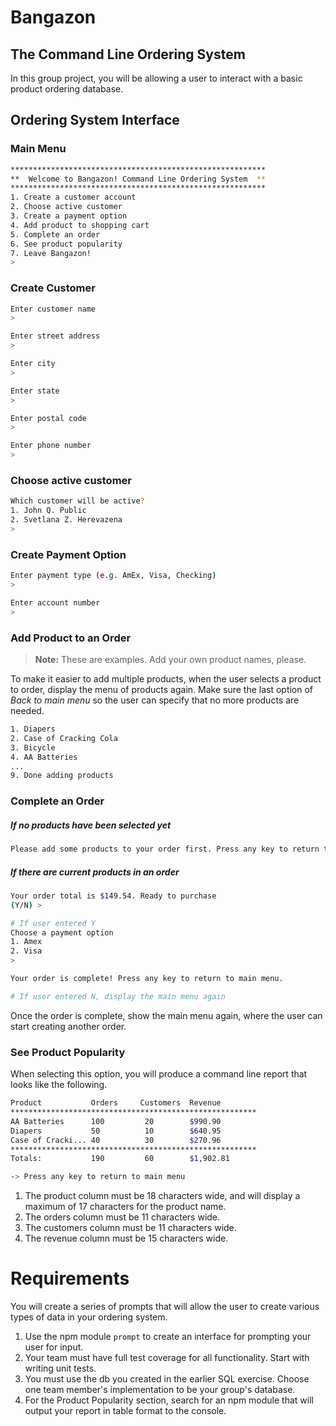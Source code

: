 # Bangazon

## The Command Line Ordering System

In this group project, you will be allowing a user to interact with a basic product ordering database.

## Ordering System Interface

### Main Menu

```bash
*********************************************************
**  Welcome to Bangazon! Command Line Ordering System  **
*********************************************************
1. Create a customer account
2. Choose active customer
3. Create a payment option
4. Add product to shopping cart
5. Complete an order
6. See product popularity
7. Leave Bangazon!
>
```

### Create Customer

```bash
Enter customer name
>

Enter street address
>

Enter city
>

Enter state
>

Enter postal code
>

Enter phone number
>
```

### Choose active customer

```bash
Which customer will be active?
1. John Q. Public
2. Svetlana Z. Herevazena
>
```


### Create Payment Option

```bash
Enter payment type (e.g. AmEx, Visa, Checking)
>

Enter account number
>
```

### Add Product to an Order

> **Note:** These are examples. Add your own product names, please.

To make it easier to add multiple products, when the user selects a product to order, display the menu of products again. Make sure the last option of *Back to main menu* so the user can specify that no more products are needed.

```bash
1. Diapers
2. Case of Cracking Cola
3. Bicycle
4. AA Batteries
...
9. Done adding products
```

### Complete an Order

##### If no products have been selected yet

```bash
Please add some products to your order first. Press any key to return to main menu.
```

##### If there are current products in an order

```bash
Your order total is $149.54. Ready to purchase
(Y/N) >

# If user entered Y
Choose a payment option
1. Amex
2. Visa
>

Your order is complete! Press any key to return to main menu.

# If user entered N, display the main menu again
```

Once the order is complete, show the main menu again, where the user can start creating another order.

### See Product Popularity

When selecting this option, you will produce a command line report that looks like the following.

```bash
Product           Orders     Customers  Revenue
*******************************************************
AA Batteries      100         20        $990.90
Diapers           50          10        $640.95
Case of Cracki... 40          30        $270.96
*******************************************************
Totals:           190         60        $1,902.81

-> Press any key to return to main menu
```

1. The product column must be 18 characters wide, and will display a maximum of 17 characters for the product name.
1. The orders column must be 11 characters wide.
1. The customers column must be 11 characters wide.
1. The revenue column must be 15 characters wide.

# Requirements

You will create a series of prompts that will allow the user to create various types of data in your ordering system.  

1. Use the npm module `prompt` to create an interface for prompting your user for input.
1. Your team must have full test coverage for all functionality. Start with writing unit tests.  
1. You must use the db you created in the earlier SQL exercise. Choose one team member's implementation to be your group's database.
1. For the Product Popularity section, search for an npm module that will output your report in table format to the console.
